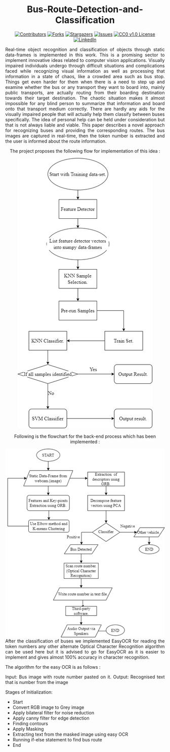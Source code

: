 <h1 align="center">Bus-Route-Detection-and-Classification</h1>

<div align="center">
 
[![Contributors][contributors-shield]][contributors-url]
[![Forks][forks-shield]][forks-url]
[![Stargazers][stars-shield]][stars-url]
[![Issues][issues-shield]][issues-url]
[![CC0 v1.0 License][license-shield]][license-url]
[![LinkedIn][linkedin-shield]][linkedin-url]
<!-- [![Webpage][web]][web-url] -->
 
 </div>
 
 <div align="justify">
 
 Real-time object recognition and classification of objects through static data-frames is implemented in this work. This is a promising sector to implement innovative ideas
 related to computer vision applications. Visually impaired individuals undergo through difficult situations and complications faced while recognizing visual information as well
 as processing that information in a state of chaos, like a crowded area such as bus stop. Things get even harder for them when there is a need to step up and examine whether
 the bus or any transport they want to board into, mainly public transports, are actually routing from their boarding destination towards their target destination.
 The chaotic situation makes it almost impossible for any blind person to summarize that information and board onto that transport medium correctly. There are hardly any aids
 for the visually impaired people that will actually help them classify between buses specifically. The idea of personal help can be held under consideration but that is not 
 always liable and viable. This paper describes a novel approach for recognizing buses and providing the corresponding routes.  The bus images are captured in real-time, then 
 the token number is extracted and the user is informed about the route information. 
 
 <div align="center">
  
The project proposes the following flow for implementation of this idea : 
 
<a href="https://github.com/DrCybernotix/Bus-Route-Detection-and-Classification/blob/main/DemoImages/Picture1.png">
    <img src="DemoImages/Picture1.png" alt="Flowchart of the Process">
</a>

 Following is the flowchart for the back-end process which has been implemented :
 
<a href="https://github.com/DrCybernotix/Bus-Route-Detection-and-Classification/blob/main/DemoImages/Picture2.png">
    <img src="DemoImages/Picture2.png" alt="Flowchart of the Process">
</a>
  
</div>
 After the classification of buses we implemented EasyOCR for reading the token numbers any other alternate Optical Character Recognition algorithm can be used here but it is advised to go for EasyOCR as it is easier to implement and gives almost 100% accuracy in character recognition.




The algorithm for the easy OCR is as follows : 

Input: Bus image with route number pasted on it.
Output: Recognised text that is number from the image

Stages of Initialization:

   * Start 
   * Convert RGB image to Grey image
   * Apply bilateral filter for noise reduction
   * Apply canny filter for edge detection 
   * Finding contours
   * Apply Masking
   * Extracting text from the masked image using easy OCR
   * Running if-else statement to find bus route
   * End
 
 </div>
 
[contributors-shield]: https://img.shields.io/github/contributors/DrCybernotix/Bus-Route-Detection-and-Classification.svg?style=for-the-badge
[contributors-url]: https://github.com/DrCybernotix/Bus-Route-Detection-and-Classification/graphs/contributors
[forks-shield]: https://img.shields.io/github/forks/DrCybernotix/Bus-Route-Detection-and-Classification.svg?style=for-the-badge
[forks-url]: https://github.com/DrCybernotix/Bus-Route-Detection-and-Classification/network/members
[stars-shield]: https://img.shields.io/github/stars/DrCybernotix/Bus-Route-Detection-and-Classification.svg?style=for-the-badge
[stars-url]: https://github.com/DrCybernotix/Bus-Route-Detection-and-Classification/stargazers
[issues-shield]: https://img.shields.io/github/issues/DrCybernotix/Bus-Route-Detection-and-Classification?style=for-the-badge
[issues-url]: https://github.com/DrCybernotix/Bus-Route-Detection-and-Classification/issues
[license-shield]: https://img.shields.io/github/license/DrCybernotix/Bus-Route-Detection-and-Classification.svg?style=for-the-badge
[license-url]: https://github.com/DrCybernotix/Bus-Route-Detection-and-Classification/blob/main/LICENSE
[linkedin-shield]: https://img.shields.io/badge/-LinkedIn-black.svg?style=for-the-badge&logo=linkedin&colorB=555
[linkedin-url]: https://in.linkedin.com/in/shreyash-bhatkar-5bb904194
[product-screenshot]: images/screenshot.png
<!-- [web]: https://img.shields.io/website?down_color=red&down_message=offline&style=for-the-badge&up_color=blue&up_message=Click%20for%20Live%20Demo&url=https%3A%2F%2Feskimoio.netlify.app%2Findex.html
[web-url]: https://eskimoio.netlify.app/ -->

